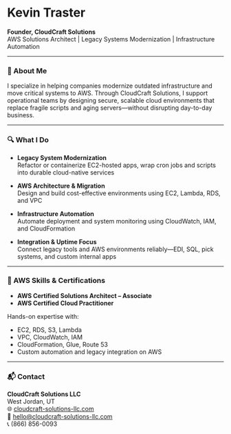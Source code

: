 # Kevin Traster  
**Founder, CloudCraft Solutions**  
AWS Solutions Architect | Legacy Systems Modernization | Infrastructure Automation

---

### 🧠 About Me

I specialize in helping companies modernize outdated infrastructure and move critical systems to AWS. Through CloudCraft Solutions, I support operational teams by designing secure, scalable cloud environments that replace fragile scripts and aging servers—without disrupting day-to-day business.

---

### 🔍 What I Do

- **Legacy System Modernization**  
  Refactor or containerize EC2-hosted apps, wrap cron jobs and scripts into durable cloud-native services  

- **AWS Architecture & Migration**  
  Design and build cost-effective environments using EC2, Lambda, RDS, and VPC  

- **Infrastructure Automation**  
  Automate deployment and system monitoring using CloudWatch, IAM, and CloudFormation  

- **Integration & Uptime Focus**  
  Connect legacy tools and AWS environments reliably—EDI, SQL, pick systems, and custom internal apps  

---

### 🧾 AWS Skills & Certifications

- **AWS Certified Solutions Architect – Associate**  
- **AWS Certified Cloud Practitioner**

Hands-on expertise with:  
- EC2, RDS, S3, Lambda  
- VPC, CloudWatch, IAM  
- CloudFormation, Glue, Route 53  
- Custom automation and legacy integration on AWS

---

### 📬 Contact

**CloudCraft Solutions LLC**  
West Jordan, UT  
🌐 [cloudcraft-solutions-llc.com](https://cloudcraft-solutions-llc.com)  
📧 hello@cloudcraft-solutions-llc.com  
📞 (866) 856-0093
